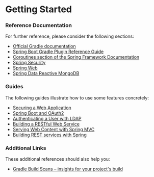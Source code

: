 # Getting Started

### Reference Documentation
For further reference, please consider the following sections:

* [Official Gradle documentation](https://docs.gradle.org)
* [Spring Boot Gradle Plugin Reference Guide](https://docs.spring.io/spring-boot/docs/2.2.4.RELEASE/gradle-plugin/reference/html/)
* [Coroutines section of the Spring Framework Documentation](https://docs.spring.io/spring/docs/5.2.3.RELEASE/spring-framework-reference/languages.html#coroutines)
* [Spring Security](https://docs.spring.io/spring-boot/docs/2.2.4.RELEASE/reference/htmlsingle/#boot-features-security)
* [Spring Web](https://docs.spring.io/spring-boot/docs/2.2.4.RELEASE/reference/htmlsingle/#boot-features-developing-web-applications)
* [Spring Data Reactive MongoDB](https://docs.spring.io/spring-boot/docs/2.2.4.RELEASE/reference/htmlsingle/#boot-features-mongodb)

### Guides
The following guides illustrate how to use some features concretely:

* [Securing a Web Application](https://spring.io/guides/gs/securing-web/)
* [Spring Boot and OAuth2](https://spring.io/guides/tutorials/spring-boot-oauth2/)
* [Authenticating a User with LDAP](https://spring.io/guides/gs/authenticating-ldap/)
* [Building a RESTful Web Service](https://spring.io/guides/gs/rest-service/)
* [Serving Web Content with Spring MVC](https://spring.io/guides/gs/serving-web-content/)
* [Building REST services with Spring](https://spring.io/guides/tutorials/bookmarks/)

### Additional Links
These additional references should also help you:

* [Gradle Build Scans – insights for your project's build](https://scans.gradle.com#gradle)

